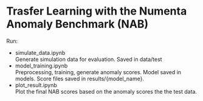 # Trasfer Learning with the Numenta Anomaly Benchmark (NAB)

Run:

- simulate_data.ipynb \
Generate simulation data for evaluation. Saved in data/test
- model_training.ipynb \
Preprocessing, training, generate anomaly scores. Model saved in models. Score files saved in results/{model_name}.
- plot_result.ipynb \
Plot the final NAB scores based on the anomaly scores the the test data.
